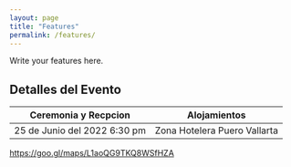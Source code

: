 ```yaml
---
layout: page
title: "Features"
permalink: /features/
---
```


Write your features here.
##  Detalles del Evento
| Ceremonia y Recpcion | Alojamientos |
| --- | --- |
|  25 de Junio del 2022 6:30 pm | Zona Hotelera Puero Vallarta |



https://goo.gl/maps/L1aoQG9TKQ8WSfHZA




